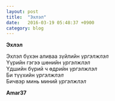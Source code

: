 ```yaml
---
layout: post
title:  "Эхлэл"
date:   2016-03-19 05:48:37 +0900
category: blog
---
```


**Эхлэл**

Эхлэл бүхэн аливаа зүйлийн *үргэлжлэл*	
Үүрийн гэгээ шөнийн *үргэлжлэл*		
Үдшийн бүрий ч өдрийн *үргэлжлэл*	
Би түүхийн *үргэлжлэл*		
Бичвэр минь миний *үргэлжлэл*
			
**Amar37**


